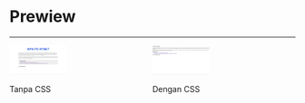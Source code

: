 <h1>Prewiew</h1>
<hr>

<div style="display: flex; justify-content: center;">
  <div class="kiri">
    <img src="image/preview1.png" width="40% alt="Tanpa CSS"">
    <p>Tanpa CSS</p>
  </div>
  <div class="kanan">
    <img src="image/preview2.png" width="40%" alt="Dengan CSS">
    <p>Dengan CSS</p>
  </div>
</div>
